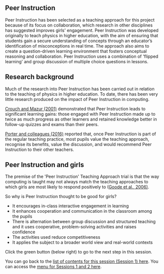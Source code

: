 ## Peer Instruction

Peer Instruction has been selected as a teaching approach for this project because of its focus on collaboration, which research in other disciplines has suggested improves girls' engagement. Peer Instruction was developed originally to teach physics in higher education, with the aim of ensuring that students gain a secure understanding of concepts through an educator’s identification of misconceptions in real time. The approach also aims to create a question-driven learning environment that fosters conceptual reasoning and collaboration. Peer Instruction uses a combination of 'flipped learning' and group discussion of multiple choice questions in lessons.

## Research background

Much of the research into Peer Instruction has been carried out in relation to the teaching of physics in higher education. To date, there has been very little research produced on the impact of Peer Instruction in computing.

[Crouch and Mazur (2001)](https://aapt.scitation.org/doi/abs/10.1119/1.1374249) demonstrated that Peer Instruction leads to significant learning gains: those engaged with Peer Instruction made up to twice as much progress as other learners and retained knowledge better in follow-up quizzes and exams than their peers.

[Porter and colleagues (2016)](https://dl.acm.org/doi/abs/10.1145/2839509.2844642) reported that, once Peer Instruction is part of the regular teaching practice, most pupils value the teaching approach, recognise its benefits, value the discussion, and would recommend Peer Instruction to their other teachers.

## Peer Instruction and girls

The premise of the 'Peer Instruction' Teaching Approach trial is that the way computing is taught may not always match the teaching approaches to which girls are most likely to respond positively to ([Goode et al., 2006)](https://www.semanticscholar.org/paper/Lost-in-Translation%3A-Gender-and-High-School-Science-Goode-Estrella/787d7aa31ca0bc201c22597170931e4d2987352c).

So why is Peer Instruction thought to be good for girls?

+ It encourages in-class interactive engagement in learning
+ It enhances cooperation and communication in the classroom among the pupils
+ There is alternation between group discussion and structured teaching and it uses cooperative, problem-solving activities and raises confidence
+ The activities used reduce competitiveness
+ It applies the subject to a broader world view and real-world contexts


Click the green button (below right) to go to the next step in this session.

You can go back to the [list of contents for this session (Session 1) here](https://projects.raspberrypi.org/en/projects/gbic-peer-instruction-1).
You can access the [menu for Sessions 1 and 2 here](https://projects.raspberrypi.org/en/pathways/gbic-peer-instruction-training).

